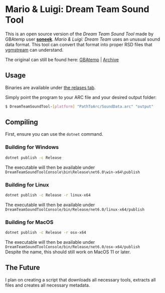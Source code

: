 # Mario & Luigi: Dream Team Sound Tool

This is an open source version of the *Dream Team Sound Tool* made by GBAtemp user [**soneek**](https://gbatemp.net/members/soneek.308408/). *Mario & Luigi: Dream Team* uses an unusual sound data format. This tool can convert that format into proper RSD files that [vgmstream](https://vgmstream.org/) can understand.

The original can still be found here: [GBAtemp](https://gbatemp.net/threads/extracting-mario-luigi-dream-teams-ost-sounddata-arc.478103/page-2) | [Archive](https://web.archive.org/web/20180912085833/https://gbatemp.net/threads/extracting-mario-luigi-dream-teams-ost-sounddata-arc.478103/page-2)

## Usage

Binaries are available under [the relases tab](https://github.com/ChiliEater/DreamTeamSoundTool-decompiled/releases).

Simply point the program to your ARC file and your desired output folder:

```sh
$ DreamTeamSoundTool-[platform] "PathToArc/SoundData.arc" "output"
```

## Compiling

First, ensure you can use the `dotnet` command.

### Building for Windows

```cmd
dotnet publish -c Release
```

The executable will then be available under `DreamTeamSoundToolConsole\bin\Release\net6.0\win-x64\publish`

### Building for Linux

```sh
dotnet publish -c Release -r linux-x64
```

The executable will then be available under `DreamTeamSoundToolConsole/bin/Release/net6.0/linux-x64/publish`

### Building for MacOS

```sh
dotnet publish -c Release -r osx-x64
```

The executable will then be available under `DreamTeamSoundToolConsole/bin/Release/net6.0/osx-x64/publish`  
Despite the name, this should still work on MacOS 11 or later.

## The Future

I plan on creating a script that downloads all necessary tools, extracts all files and creates all necessary metadata.